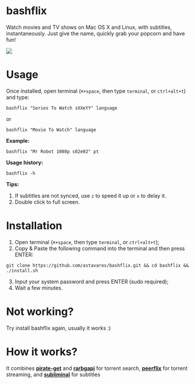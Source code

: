 # bashflix
Watch movies and TV shows on Mac OS X and Linux, with subtitles, instantaneously. Just give the name, quickly grab your popcorn and have fun!

![](https://media.giphy.com/media/mACRrW4R25kuQLexXn/giphy.gif)

# Usage
Once installed, open terminal (```⌘+space```, then type ```terminal```, or ```ctrl+alt+t```) and type:

```
bashflix "Series To Watch sXXeYY" language
```
or
```
bashflix "Movie To Watch" language
```
**Example:**
```
bashflix "Mr Robot 1080p s02e02" pt
```

**Usage history:**
```
bashflix -h
```

**Tips:** 
1. If subtitles are not synced, use ```z``` to speed it up or ```x``` to delay it.
2. Double click to full screen.

# Installation
1. Open terminal (```⌘+space```, then type ```terminal```, or ```ctrl+alt+t```);
2. Copy & Paste the following command into the terminal and then press ENTER:
```
git clone https://github.com/astavares/bashflix.git && cd bashflix && ./install.sh
```
3. Input your system password and press ENTER (sudo required);
4. Wait a few minutes.

# Not working?
Try install bashflix again, usually it works :)

# How it works?

It combines [**pirate-get**](https://github.com/vikstrous/pirate-get) and [**rarbgapi**](https://pypi.org/project/RarbgAPI/) for torrent search, [**peerflix**](https://github.com/mafintosh/peerflix) for torrent streaming, and [**subliminal**](https://github.com/Diaoul/subliminal) for subtitles
